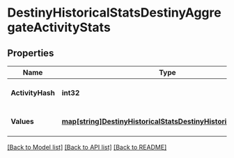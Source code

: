 # DestinyHistoricalStatsDestinyAggregateActivityStats

## Properties
Name | Type | Description | Notes
------------ | ------------- | ------------- | -------------
**ActivityHash** | **int32** | Hash ID that can be looked up in the DestinyActivityTable. | [optional] [default to null]
**Values** | [**map[string]DestinyHistoricalStatsDestinyHistoricalStatsValue**](Destiny.HistoricalStats.DestinyHistoricalStatsValue.md) | Collection of stats for the player in this activity. | [optional] [default to null]

[[Back to Model list]](../README.md#documentation-for-models) [[Back to API list]](../README.md#documentation-for-api-endpoints) [[Back to README]](../README.md)


